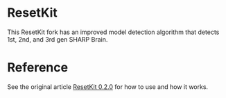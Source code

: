 # ResetKit

This ResetKit fork has an improved model detection algorithm that detects 1st, 2nd, and 3rd gen SHARP Brain.


# Reference

See the original article [ResetKit 0.2.0](https://web.archive.org/web/20131209192748/http://yvt.jp/works/apps/brain/ResetKit) for how to use and how it works.
